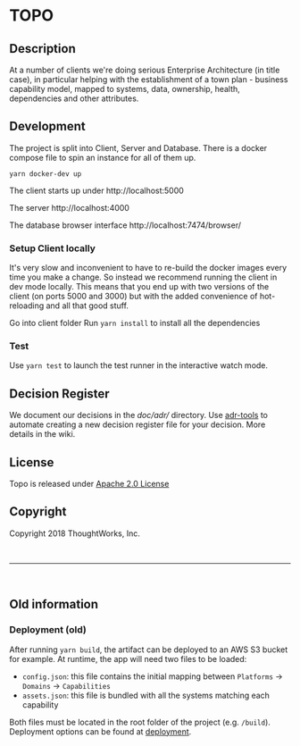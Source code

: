 #  TOPO

## Description
At a number of clients we're doing serious Enterprise Architecture (in title case), in particular helping with the establishment of a town plan - business capability model, mapped to systems, data, ownership, health, dependencies and other attributes.

## Development
The project is split into Client, Server and Database. There is a docker compose file to spin an instance for all of them up.
```
yarn docker-dev up
``` 
The client starts up under http://localhost:5000

The server http://localhost:4000

The database browser interface http://localhost:7474/browser/

### Setup Client locally 
It's very slow and inconvenient to have to re-build the docker images every time
you make a change. So instead we recommend running the client in dev mode
locally. This means that you end up with two versions of the client (on ports
5000 and 3000) but with the added convenience of hot-reloading and all that
good stuff.

Go into client folder
Run `yarn install` to install all the dependencies

### Test
Use `yarn test` to launch the test runner in the interactive watch mode.



## Decision Register

We document our decisions in the *doc/adr/* directory. Use [adr-tools](https://github.com/npryce/adr-tools) to automate creating a new decision register file for your decision. More details in the wiki.



## License

Topo is released under [Apache 2.0 License](https://www.apache.org/licenses/LICENSE-2.0)



## Copyright

Copyright 2018 ThoughtWorks, Inc.

&nbsp;
___
&nbsp;

## Old information

### Deployment (old)

After running `yarn build`, the artifact can be deployed to an AWS S3 bucket for example. At runtime, the app will need two files to be loaded:
- `config.json`: this file contains the initial mapping between `Platforms` -> `Domains` -> `Capabilities`
- `assets.json`: this file is bundled with all the systems matching each capability

Both files must be located in the root folder of the project (e.g. `/build`). Deployment options can be found at [deployment](https://github.com/facebook/create-react-app/blob/master/packages/react-scripts/template/README.md#deployment).
